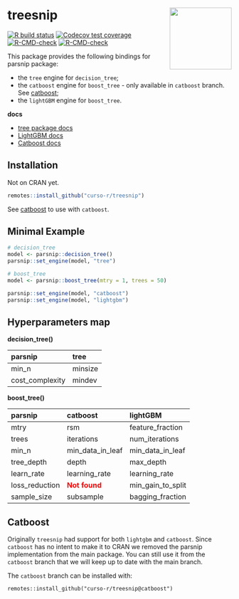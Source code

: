 
<!-- README.md is generated from README.Rmd. Please edit that file -->

# treesnip <a href='https://curso-r.github.io/treesnip'><img src='man/figures/logo.png' align="right" height="139" /></a>

<!-- badges: start -->

[![R build
status](https://github.com/curso-r/treesnip/workflows/R-CMD-check/badge.svg)](https://github.com/curso-r/treesnip)
[![Codecov test
coverage](https://codecov.io/gh/curso-r/treesnip/branch/master/graph/badge.svg)](https://app.codecov.io/gh/curso-r/treesnip?branch=master)
[![R-CMD-check](https://github.com/curso-r/treesnip/workflows/R-CMD-check/badge.svg)](https://github.com/curso-r/treesnip/actions)
[![R-CMD-check](https://github.com/curso-r/treesnip/actions/workflows/R-CMD-check.yaml/badge.svg)](https://github.com/curso-r/treesnip/actions/workflows/R-CMD-check.yaml)
<!-- badges: end -->

This package provides the following bindings for parsnip package:

-   the `tree` engine for `decision_tree`;
-   the `catboost` engine for `boost_tree` - only available in
    `catboost` branch. See [catboost](#catboost);
-   the `lightGBM` engine for `boost_tree`.

**docs**

-   [tree package
    docs](https://cran.r-project.org/web/packages/tree/tree.pdf)
-   [LightGBM docs](https://lightgbm.readthedocs.io/)
-   [Catboost docs](https://catboost.ai/docs/)

## Installation

Not on CRAN yet.

``` r
remotes::install_github("curso-r/treesnip")
```

See [catboost](#catboost) to use with `catboost`.

## Minimal Example

``` r
# decision_tree
model <- parsnip::decision_tree()
parsnip::set_engine(model, "tree")

# boost_tree
model <- parsnip::boost_tree(mtry = 1, trees = 50)

parsnip::set_engine(model, "catboost")
parsnip::set_engine(model, "lightgbm")
```

## Hyperparameters map

**decision_tree()**

<table>
<thead>
<tr>
<th style="text-align:left;">
parsnip
</th>
<th style="text-align:left;">
tree
</th>
</tr>
</thead>
<tbody>
<tr>
<td style="text-align:left;">
min_n
</td>
<td style="text-align:left;">
minsize
</td>
</tr>
<tr>
<td style="text-align:left;">
cost_complexity
</td>
<td style="text-align:left;">
mindev
</td>
</tr>
</tbody>
</table>

**boost_tree()**

<table>
<thead>
<tr>
<th style="text-align:left;">
parsnip
</th>
<th style="text-align:left;">
catboost
</th>
<th style="text-align:left;">
lightGBM
</th>
</tr>
</thead>
<tbody>
<tr>
<td style="text-align:left;">
mtry
</td>
<td style="text-align:left;">
rsm
</td>
<td style="text-align:left;">
feature_fraction
</td>
</tr>
<tr>
<td style="text-align:left;">
trees
</td>
<td style="text-align:left;">
iterations
</td>
<td style="text-align:left;">
num_iterations
</td>
</tr>
<tr>
<td style="text-align:left;">
min_n
</td>
<td style="text-align:left;">
min_data_in_leaf
</td>
<td style="text-align:left;">
min_data_in_leaf
</td>
</tr>
<tr>
<td style="text-align:left;">
tree_depth
</td>
<td style="text-align:left;">
depth
</td>
<td style="text-align:left;">
max_depth
</td>
</tr>
<tr>
<td style="text-align:left;">
learn_rate
</td>
<td style="text-align:left;">
learning_rate
</td>
<td style="text-align:left;">
learning_rate
</td>
</tr>
<tr>
<td style="text-align:left;">
loss_reduction
</td>
<td style="text-align:left;">
<span style=" font-weight: bold;    color: red !important;">Not
found</span>
</td>
<td style="text-align:left;">
min_gain_to_split
</td>
</tr>
<tr>
<td style="text-align:left;">
sample_size
</td>
<td style="text-align:left;">
subsample
</td>
<td style="text-align:left;">
bagging_fraction
</td>
</tr>
</tbody>
</table>

## Catboost

Originally `treesnip` had support for both `lightgbm` and `catboost`.
Since `catboost` has no intent to make it to CRAN we removed the parsnip
implementation from the main package. You can still use it from the
`catboost` branch that we will keep up to date with the main branch.

The `catboost` branch can be installed with:

    remotes::install_github("curso-r/treesnip@catboost")
